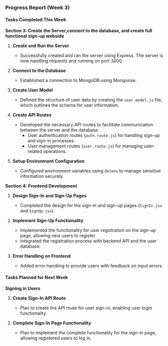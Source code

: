 ### Progress Report (Week 3)

#### Tasks Completed This Week

**Section 3: Create the Server,connect to the database, and create full functional sign-up webside**

1. **Create and Run the Server**
   - Successfully created and ran the server using Express. The server is now handling requests and running on port 3000.

2. **Connect to the Database**
   - Established a connection to MongoDB using Mongoose.

3. **Create User Model**
   - Defined the structure of user data by creating the `user.model.js` file, which outlines the schema for user information.

4. **Create API Routes**
   - Developed the necessary API routes to facilitate communication between the server and the database.
     - User authentication routes (`auth.route.js`) for handling sign-up and sign-in processes.
     - User management routes (`user.route.js`) for managing user-related operations.

5. **Setup Environment Configuration**
   - Configured environment variables using `dotenv` to manage sensitive information securely.

**Section 4: Frontend Development**

1. **Design Sign-In and Sign-Up Pages**
   - Completed the design for the sign-in and sign-up pages (`SignIn.jsx` and `SignUp.jsx`).

2. **Implement Sign-Up Functionality**
   - Implemented the functionality for user registration on the sign-up page, allowing new users to register.
   - Integrated the registration process with backend API and the user database.

3. **Error Handling on Frontend**
   - Added error handling to provide users with feedback on input errors.

#### Tasks Planned for Next Week

**Signing in Users**

1. **Create Sign-In API Route**
   - Plan to create the API route for user sign-in, enabling user login functionality.

2. **Complete Sign-In Page Functionality**
   - Plan to implement the complete functionality for the sign-in page, allowing registered users to log in.